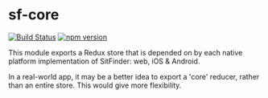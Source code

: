 # sf-core
[![Build Status](https://travis-ci.org/day-me-an/sf-core.svg?branch=master)](https://travis-ci.org/day-me-an/sf-core)
[![npm version](https://badge.fury.io/js/%40day-me-an%2Fsf-core.svg)](https://badge.fury.io/js/%40day-me-an%2Fsf-core)

This module exports a Redux store that is depended on by each native platform implementation of SitFinder: web, iOS & Android.

In a real-world app, it may be a better idea to export a 'core' reducer, rather than an entire store. This would give more flexibility.
